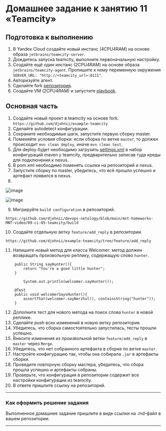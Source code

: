 # Домашнее задание к занятию 11 «Teamcity»

## Подготовка к выполнению

1. В Yandex Cloud создайте новый инстанс (4CPU4RAM) на основе образа `jetbrains/teamcity-server`.
2. Дождитесь запуска teamcity, выполните первоначальную настройку.
3. Создайте ещё один инстанс (2CPU4RAM) на основе образа `jetbrains/teamcity-agent`. Пропишите к нему переменную окружения `SERVER_URL: "http://<teamcity_url>:8111"`.
4. Авторизуйте агент.
5. Сделайте fork [репозитория](https://github.com/aragastmatb/example-teamcity).
6. Создайте VM (2CPU4RAM) и запустите [playbook](./infrastructure).

## Основная часть

1. Создайте новый проект в teamcity на основе fork.
``https://github.com/djohnii/example-teamcity``
2. Сделайте autodetect конфигурации.
3. Сохраните необходимые шаги, запустите первую сборку master.
4. Поменяйте условия сборки: если сборка по ветке `master`, то должен происходит `mvn clean deploy`, иначе `mvn clean test`.
5. Для deploy будет необходимо загрузить [settings.xml](./teamcity/settings.xml) в набор конфигураций maven у teamcity, предварительно записав туда креды для подключения к nexus.
6. В pom.xml необходимо поменять ссылки на репозиторий и nexus.
7. Запустите сборку по master, убедитесь, что всё прошло успешно и артефакт появился в nexus.
8. 
![image](https://github.com/djohnii/devops-netology/assets/91311426/bc04dda0-045c-4077-98f4-e131e34580f8)

![image](https://github.com/djohnii/devops-netology/assets/91311426/17fb6bf3-1c30-4e22-ae1e-c3f2173c346e)

9. Мигрируйте `build configuration` в репозиторий.

``https://github.com/djohnii/devops-netology/blob/main/mnt-homeworks-MNT-video/09-ci-05-teamcity/build``

10. Создайте отдельную ветку `feature/add_reply` в репозитории.

``https://github.com/djohnii/example-teamcity/tree/feature/add_reply``

11. Напишите новый метод для класса Welcomer: метод должен возвращать произвольную реплику, содержащую слово `hunter`.

```
	public String sayHunter(){
		return "You're a good little hunter";
	}
```

```
		System.out.println(welcomer.sayHunter());
```

```
	@Test
	public void welcomerSaysHunter(){
		assertThat(welcomer.sayNerzhul(), containsString("hunter"));
	}
```

12. Дополните тест для нового метода на поиск слова `hunter` в новой реплике.
13. Сделайте push всех изменений в новую ветку репозитория.
14. Убедитесь, что сборка самостоятельно запустилась, тесты прошли успешно.
15. Внесите изменения из произвольной ветки `feature/add_reply` в `master` через `Merge`.
16. Убедитесь, что нет собранного артефакта в сборке по ветке `master`.
17. Настройте конфигурацию так, чтобы она собирала `.jar` в артефакты сборки.
18. Проведите повторную сборку мастера, убедитесь, что сбора прошла успешно и артефакты собраны.
19. Проверьте, что конфигурация в репозитории содержит все настройки конфигурации из teamcity.
20. В ответе пришлите ссылку на репозиторий.

---

### Как оформить решение задания

Выполненное домашнее задание пришлите в виде ссылки на .md-файл в вашем репозитории.

---
